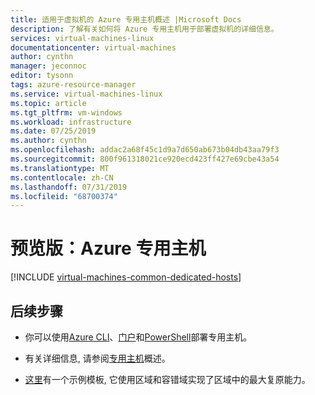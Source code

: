 ```yaml
---
title: 适用于虚拟机的 Azure 专用主机概述 |Microsoft Docs
description: 了解有关如何将 Azure 专用主机用于部署虚拟机的详细信息。
services: virtual-machines-linux
documentationcenter: virtual-machines
author: cynthn
manager: jeconnoc
editor: tysonn
tags: azure-resource-manager
ms.service: virtual-machines-linux
ms.topic: article
ms.tgt_pltfrm: vm-windows
ms.workload: infrastructure
ms.date: 07/25/2019
ms.author: cynthn
ms.openlocfilehash: addac2a68f45c1d9a7d650ab673b04db43aa79f3
ms.sourcegitcommit: 800f961318021ce920ecd423ff427e69cbe43a54
ms.translationtype: MT
ms.contentlocale: zh-CN
ms.lasthandoff: 07/31/2019
ms.locfileid: "68700374"
---
```

# <a name="preview-azure-dedicated-hosts"></a>预览版：Azure 专用主机

[!INCLUDE [virtual-machines-common-dedicated-hosts](../../../includes/virtual-machines-common-dedicated-hosts.md)]

## <a name="next-steps"></a>后续步骤

- 你可以使用[Azure CLI](dedicated-hosts-cli.md)、[门户](dedicated-hosts-portal.md)和[PowerShell](../windows/dedicated-hosts-powershell.md)部署专用主机。

- 有关详细信息, 请参阅[专用主机](dedicated-hosts.md)概述。

- [这里](https://github.com/Azure/azure-quickstart-templates/blob/master/201-vm-dedicated-hosts/README.md)有一个示例模板, 它使用区域和容错域实现了区域中的最大复原能力。